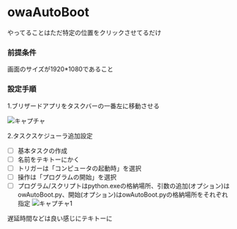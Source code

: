 # owaAutoBoot
やってることはただ特定の位置をクリックさせてるだけ

### 前提条件
画面のサイズが1920*1080であること

### 設定手順
1.ブリザードアプリをタスクバーの一番左に移動させる

![キャプチャ](https://user-images.githubusercontent.com/55028393/64477793-b4ecbc00-d1da-11e9-815a-03512b6cfd2d.PNG)



2.タスクスケジューラ追加設定

- [ ] 基本タスクの作成
- [ ] 名前をテキトーにかく
- [ ] トリガーは「コンピュータの起動時」を選択
- [ ] 操作は「プログラムの開始」を選択
- [ ] プログラム/スクリプトはpython.exeの格納場所、引数の追加(オプション)はowAutoBoot.py、開始(オプション)はowAutoBoot.pyの格納場所をそれぞれ指定
![キャプチャ1](https://user-images.githubusercontent.com/55028393/64478055-9936e500-d1dd-11e9-8235-0c34f3945244.PNG)

遅延時間などは良い感じにテキトーに
